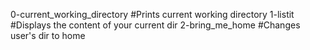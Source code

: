 0-current_working_directory #Prints current working directory
1-listit                    #Displays the content of your current dir
2-bring_me_home	            #Changes user's dir to home
